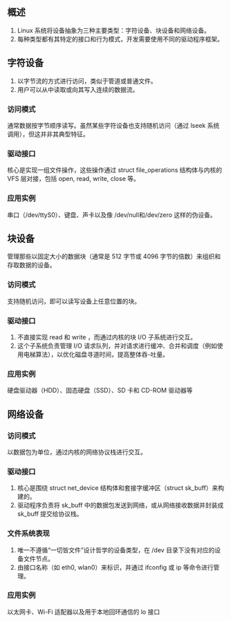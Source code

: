 ## 概述
1. Linux 系统将设备抽象为三种主要类型：字符设备、块设备和网络设备。
2. 每种类型都有其特定的接口和行为模式，开发需要使用不同的驱动程序框架。

## 字符设备
1. 以字节流的方式进行访问，类似于管道或普通文件。
2. 用户可以从中读取或向其写入连续的数据流。
### 访问模式
通常数据按字节顺序读写。虽然某些字符设备也支持随机访问（通过 lseek 系统调用），但这并非其典型特征。
### 驱动接口
核心是实现一组文件操作，这些操作通过 struct file_operations 结构体与内核的 VFS 层对接，包括 open, read, write, close 等。
### 应用实例
串口（/dev/ttyS0）、键盘、声卡以及像 /dev/null和/dev/zero 这样的伪设备。   

## 块设备
管理那些以固定大小的数据块（通常是 512 字节或 4096 字节的倍数）来组织和存取数据的设备。
### 访问模式
支持随机访问，即可以读写设备上任意位置的块。
### 驱动接口
1. 不直接实现 read 和 write ，而通过内核的块 I/O 子系统进行交互。
2. 这个子系统负责管理 I/O 请求队列，并对请求进行缓冲、合并和调度（例如使用电梯算法），以优化磁盘寻道时间，提高整体吞-吐量。
### 应用实例
硬盘驱动器（HDD）、固态硬盘（SSD）、SD 卡和 CD-ROM 驱动器等
## 网络设备
### 访问模式
以数据包为单位，通过内核的网络协议栈进行交互。
### 驱动接口
1. 核心是围绕 struct net_device 结构体和套接字缓冲区（struct sk_buff）来构建的。
2. 驱动程序负责将 sk_buff 中的数据包发送到网络，或从网络接收数据并封装成 sk_buff 提交给协议栈。
### 文件系统表现
1. 唯一不遵循“一切皆文件”设计哲学的设备类型，在 /dev 目录下没有对应的设备文件节点。
2. 由接口名称（如 eth0, wlan0）来标识，并通过 ifconfig 或 ip 等命令进行管理。
### 应用实例
以太网卡、Wi-Fi 适配器以及用于本地回环通信的 lo 接口